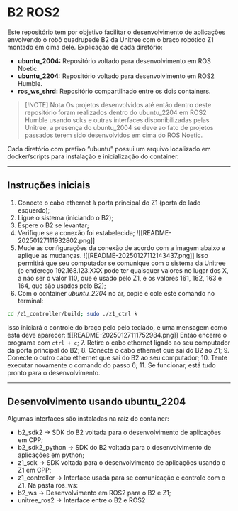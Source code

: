 # B2 ROS2
Este repositório tem por objetivo facilitar o desenvolvimento de aplicações envolvendo o robô quadrupede B2 da Unitree com o braço robótico Z1 montado em cima dele. 
Explicação de cada diretório:
- **ubuntu_2004:** Repositório voltado para desenvolvimento em ROS Noetic.
- **ubuntu_2204:** Repositório voltado para desenvolvimento em ROS2 Humble.
- **ros_ws_shrd:** Repositório compartilhado entre os dois containers.

> [!NOTE] Nota
> Os projetos desenvolvidos até então dentro deste repositório foram realizados dentro do ubuntu_2204 em ROS2 Humble usando sdks e outras interfaces disponibilizadas pelas Unitree, a presença do ubuntu_2004 se deve ao fato de projetos passados terem sido desenvolvidos em cima do ROS Noetic.

Cada diretório com prefixo “ubuntu” possui um arquivo localizado em docker/scripts para instalação e inicialização do container.
- - -
## Instruções iniciais  
1. Conecte o cabo ethernet à porta principal do Z1 (porta do lado esquerdo);
2. Ligue o sistema (iniciando o B2);
3. Espere o B2 se levantar;
4. Verifique se a conexão foi estabelecida;
	![[README-20250127111932802.png]]
5. Mude as configurações da conexão de acordo com a imagem abaixo e aplique as mudanças.
	![[README-20250127112143437.png]]
	Isso permitirá que seu computador se comunique com o sistema da Unitree (o endereço 192.168.123.XXX pode ter quaisquer valores no lugar dos X, a não ser o valor 110, que é usado pelo Z1, e os valores 161, 162, 163 e 164, que são usados pelo B2);
6. Com o container _ubuntu_2204_ no ar, copie e cole este comando no terminal:
```Bash
cd /z1_controller/build; sudo ./z1_ctrl k
```
Isso iniciará o controle do braço pelo pelo teclado, e uma mensagem como esta deve aparecer:
	![[README-20250127111752984.png]]
Então encerre o programa com `ctrl + c`;
7. Retire o cabo ethernet ligado ao seu computador da porta principal do B2;
8. Conecte o cabo ethernet que sai do B2 ao Z1;
9. Conecte o outro cabo ethernet que sai do B2 ao seu computador;
10. Tente executar novamente o comando do passo 6;
11. Se funcionar, está tudo pronto para o desenvolvimento.
- - -
## Desenvolvimento usando ubuntu_2204
Algumas interfaces são instaladas na raiz do container:
- b2_sdk2 → SDK do B2 voltada para o desenvolvimento de aplicações em CPP;
- b2_sdk2_python → SDK do B2 voltada para o desenvolvimento de aplicações em python;
- z1_sdk → SDK voltada para o desenvolvimento de aplicações usando o Z1 em CPP;
- z1_controller → Interface usada para se comunicação e controle com o Z1.
Na pasta ros_ws:
- b2_ws → Desenvolvimento em ROS2 para o B2 e Z1;
- unitree_ros2 → Interface entre o B2 e ROS2


